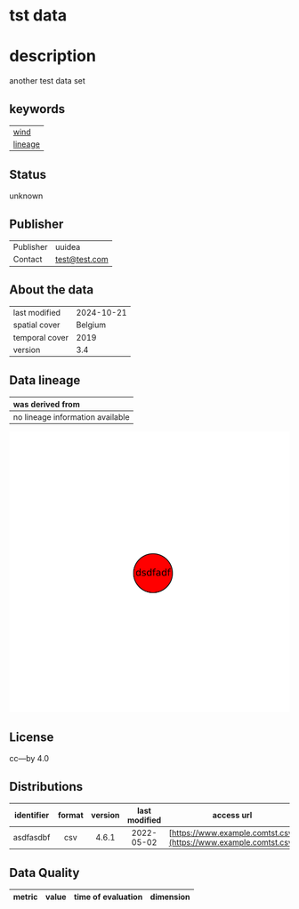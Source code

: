 
tst data
========

# description
  
another test data set
## keywords

||
| :--- |
|[wind](fajfafl.md)|
|[lineage](fdcshjnfdscahjn.md)|

## Status


unknown
## Publisher

|||
| :--- | :--- |
|Publisher|uuidea|
|Contact|test@test.com|

## About the data

|||
| :--- | :--- |
|last modified|2024-10-21|
|spatial cover|Belgium|
|temporal cover|2019|
|version|3.4|

## Data lineage

|was derived from|
| :--- |
|no lineage information available|
  
![Lineage overview](figures/dsdfadf_lineage.svg)
## License


cc—by 4.0
## Distributions

|identifier|format|version|last modified|access url|
| :---: | :---: | :---: | :---: | :---: |
|asdfasdbf|csv|4.6.1|2022-05-02|[https://www.example.comtst.csv](https://www.example.comtst.csv)|

## Data Quality

|metric|value|time of evaluation|dimension|
| :---: | :---: | :---: | :---: |
